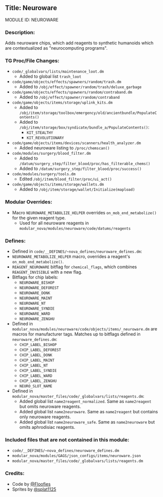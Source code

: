 ## Title: Neuroware

MODULE ID: NEUROWARE

### Description:

Adds neuroware chips, which add reagents to synthetic humanoids which are contextualized as "neurocomputing programs".

### TG Proc/File Changes:

- `code/_globalvars/lists/maintenance_loot.dm`
  - Added to global list `trash_loot`
- `code/game/objects/effects/spawners/random/trash.dm`
  - Added to `/obj/effect/spawner/random/trash/deluxe_garbage`
- `code/game/objects/effects/spawners/random/contraband.dm`
  - Added to `/obj/effect/spawner/random/contraband`
- `code/game/objects/items/storage/uplink_kits.dm`
  - Added to `/obj/item/storage/toolbox/emergency/old/ancientbundle/PopulateContents()`
  - Added to `/obj/item/storage/box/syndicate/bundle_a/PopulateContents()`:
    - `KIT_STEALTHY`
    - `KIT_REVOLUTIONARY`
- `code/game/objects/items/devices/scanners/health_analyzer.dm`
  - Added neuroware listing to `/proc/chemscan()`
- `code/modules/surgery/blood_filter.dm`
  - Added to `/datum/surgery_step/filter_blood/proc/has_filterable_chems()`
  - Added to `/datum/surgery_step/filter_blood/proc/success()`
- `code/modules/surgery/tools.dm`
  - Edited `/obj/item/blood_filter/proc/ui_act()`
- `code/game/objects/items/storage/wallets.dm`
  - Added to `/obj/item/storage/wallet/Initialize(mapload)`

### Modular Overrides:

- Macro `NEUROWARE_METABOLIZE_HELPER` overrides `on_mob_end_metabolize()` for the given reagent type.
  - Used for all neuroware reagents in `modular_nova/modules/neuroware/code/datums/reagents`

### Defines:

- Defined in `code/__DEFINES/~nova_defines/neuroware_defines.dm`:
- `NEUROWARE_METABOLIZE_HELPER` macro, overrides a reagent's `on_mob_end_metabolize()`.
- `REAGENT_NEUROWARE` bitflag for `chemical_flags`, which combines `REAGENT_INVISIBLE` with a new flag.
- Bitflags for chip labels:
  - `NEUROWARE_BISHOP`
  - `NEUROWARE_DEFOREST`
  - `NEUROWARE_DONK`
  - `NEUROWARE_MAINT`
  - `NEUROWARE_NT`
  - `NEUROWARE_SYNDIE`
  - `NEUROWARE_WARD`
  - `NEUROWARE_ZENGHU`
- Defined in `modular_nova/modules/neuroware/code/objects/items/_neuroware.dm` are macros for manufacturer tags. Matches up to bitflags defined in `neuroware_defines.dm`:
  - `CHIP_LABEL_BISHOP`
  - `CHIP_LABEL_DEFOREST`
  - `CHIP_LABEL_DONK`
  - `CHIP_LABEL_MAINT`
  - `CHIP_LABEL_NT`
  - `CHIP_LABEL_SYNDIE`
  - `CHIP_LABEL_WARD`
  - `CHIP_LABEL_ZENGHU`
  - `NEURO_SLOT_NAME`
- Defined in `modular_nova/master_files/code/_globalvars/lists/reagents.dm`:
  - Added global list `name2reagent_normalized`. Same as `name2reagent` but omits neuroware reagents.
  - Added global list `name2neuroware`. Same as `name2reagent` but contains only neuroware reagents.
  - Added global list `name2neuroware_safe`. Same as `name2neuroware` but omits aphrodisiac reagents.

 ### Included files that are not contained in this module:

- `code/__DEFINES/~nova_defines/neuroware_defines.dm`
- `modular_nova/modules/GAGS/json_configs/items/neuroware.json`
- `modular_nova/master_files/code/_globalvars/lists/reagents.dm`

### Credits:
- Code by [@Floofies](https://github.com/Floofies)
- Sprites by [@splat1125](https://github.com/splat1125)
